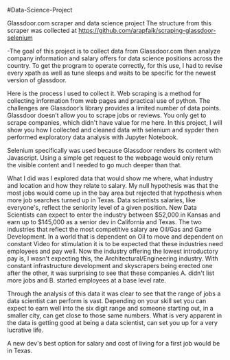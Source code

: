 #Data-Science-Project

Glassdoor.com scraper and data science project
The structure from this scraper was collected at https://github.com/arapfaik/scraping-glassdoor-selenium

-The goal of this project is to collect data from Glassdoor.com then analyze company information and salary offers for data science positions across the country. To get the program to operate correctly, for this use, I had to revise every xpath as well as tune sleeps and waits to be specific for the newest version of glassdoor. 

Here is the process I used to collect it.
Web scraping is a method for collecting information from web pages and practical use of python. The challenges are Glassdoor’s library provides a limited number of data points. Glassdoor doesn’t allow you to scrape jobs or reviews. You only get to scrape companies, which didn't have value for me here. In this project, I will show you how I collected and cleaned data with selenium and sypder then performed exploratory data analysis with Jupyter Notebook.

Selenium specifically was used because Glassdoor renders its content with Javascript. Using a simple get request to the webpage would only return the visible content and I needed to go much deeper than that.

What I did was I explored data that would show me where, what industry and location and how they relate to salary. My null hypothesis was that the most jobs would come up in the bay area but rejected that hypothesis when more job searches turned up in Texas. 
 Data scientists salaries, like everyone's, reflect the seniority level of a given position. New Data Scientists can expect to enter the industry between $52,000 in Kansas and earn up to $145,000 as a senior dev in California and Texas. The two industries that reflect the most competitive salary are Oil/Gas and Game Development. In a world that is dependent on Oil to move and dependent on constant Video for stimulation it is to be expected that these industries need employees and pay well. Now the industry offering the lowest introductory pay is, I wasn't expecting this, the Architectural/Engineering industry. With constant infrastructure development and skyscrapers being erected one after the other, it was surprising to see that these companies A. didn't list more jobs and B. started employees at a base level rate. 
 
  Through the analysis of this data it was clear to see that the range of jobs a data scientist can perform is vast. Depending on your skill set you can expect to earn well into the six digit range and someone starting out, in a smaller city, can get close to those same numbers. What is very apparent in the data is getting good at being a data scientist, can set you up for a very lucrative life. 
  
  A new dev's best option for salary and cost of living for a first job would be in Texas. 

